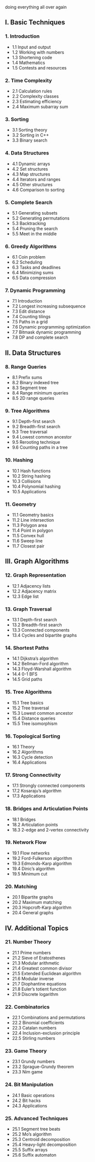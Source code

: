 doing everything all over again

## I. Basic Techniques

### 1. Introduction
- 1.1 Input and output
- 1.2 Working with numbers
- 1.3 Shortening code
- 1.4 Mathematics
- 1.5 Contests and resources

### 2. Time Complexity
- 2.1 Calculation rules
- 2.2 Complexity classes
- 2.3 Estimating efficiency
- 2.4 Maximum subarray sum

### 3. Sorting
- 3.1 Sorting theory
- 3.2 Sorting in C++
- 3.3 Binary search

### 4. Data Structures
- 4.1 Dynamic arrays
- 4.2 Set structures
- 4.3 Map structures
- 4.4 Iterators and ranges
- 4.5 Other structures
- 4.6 Comparison to sorting

### 5. Complete Search
- 5.1 Generating subsets
- 5.2 Generating permutations
- 5.3 Backtracking
- 5.4 Pruning the search
- 5.5 Meet in the middle

### 6. Greedy Algorithms
- 6.1 Coin problem
- 6.2 Scheduling
- 6.3 Tasks and deadlines
- 6.4 Minimizing sums
- 6.5 Data compression

### 7. Dynamic Programming
- 7.1 Introduction
- 7.2 Longest increasing subsequence
- 7.3 Edit distance
- 7.4 Counting tilings
- 7.5 Paths in a grid
- 7.6 Dynamic programming optimization
- 7.7 Bitmask dynamic programming
- 7.8 DP and complete search

## II. Data Structures

### 8. Range Queries
- 8.1 Prefix sums
- 8.2 Binary indexed tree
- 8.3 Segment tree
- 8.4 Range minimum queries
- 8.5 2D range queries

### 9. Tree Algorithms
- 9.1 Depth-first search
- 9.2 Breadth-first search
- 9.3 Tree traversal
- 9.4 Lowest common ancestor
- 9.5 Rerooting technique
- 9.6 Counting paths in a tree

### 10. Hashing
- 10.1 Hash functions
- 10.2 String hashing
- 10.3 Collisions
- 10.4 Polynomial hashing
- 10.5 Applications

### 11. Geometry
- 11.1 Geometry basics
- 11.2 Line intersection
- 11.3 Polygon area
- 11.4 Point in polygon
- 11.5 Convex hull
- 11.6 Sweep line
- 11.7 Closest pair

## III. Graph Algorithms

### 12. Graph Representation
- 12.1 Adjacency lists
- 12.2 Adjacency matrix
- 12.3 Edge list

### 13. Graph Traversal
- 13.1 Depth-first search
- 13.2 Breadth-first search
- 13.3 Connected components
- 13.4 Cycles and bipartite graphs

### 14. Shortest Paths
- 14.1 Dijkstra’s algorithm
- 14.2 Bellman-Ford algorithm
- 14.3 Floyd-Warshall algorithm
- 14.4 0-1 BFS
- 14.5 Grid paths

### 15. Tree Algorithms
- 15.1 Tree basics
- 15.2 Tree traversal
- 15.3 Lowest common ancestor
- 15.4 Distance queries
- 15.5 Tree isomorphism

### 16. Topological Sorting
- 16.1 Theory
- 16.2 Algorithms
- 16.3 Cycle detection
- 16.4 Applications

### 17. Strong Connectivity
- 17.1 Strongly connected components
- 17.2 Kosaraju’s algorithm
- 17.3 Applications

### 18. Bridges and Articulation Points
- 18.1 Bridges
- 18.2 Articulation points
- 18.3 2-edge and 2-vertex connectivity

### 19. Network Flow
- 19.1 Flow networks
- 19.2 Ford-Fulkerson algorithm
- 19.3 Edmonds-Karp algorithm
- 19.4 Dinic’s algorithm
- 19.5 Minimum cut

### 20. Matching
- 20.1 Bipartite graphs
- 20.2 Maximum matching
- 20.3 Hopcroft-Karp algorithm
- 20.4 General graphs

## IV. Additional Topics

### 21. Number Theory
- 21.1 Prime numbers
- 21.2 Sieve of Eratosthenes
- 21.3 Modular arithmetic
- 21.4 Greatest common divisor
- 21.5 Extended Euclidean algorithm
- 21.6 Modular inverse
- 21.7 Diophantine equations
- 21.8 Euler’s totient function
- 21.9 Discrete logarithm

### 22. Combinatorics
- 22.1 Combinations and permutations
- 22.2 Binomial coefficients
- 22.3 Catalan numbers
- 22.4 Inclusion-exclusion principle
- 22.5 Stirling numbers

### 23. Game Theory
- 23.1 Grundy numbers
- 23.2 Sprague-Grundy theorem
- 23.3 Nim game

### 24. Bit Manipulation
- 24.1 Basic operations
- 24.2 Bit hacks
- 24.3 Applications

### 25. Advanced Techniques
- 25.1 Segment tree beats
- 25.2 Mo’s algorithm
- 25.3 Centroid decomposition
- 25.4 Heavy-light decomposition
- 25.5 Suffix arrays
- 25.6 Suffix automaton
